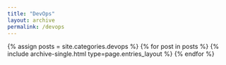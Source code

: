 ```yaml
---
title: "DevOps"
layout: archive
permalink: /devops
---
```



{% assign posts = site.categories.devops %}
{% for post in posts %} {% include archive-single.html type=page.entries_layout %} {% endfor %}